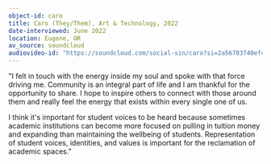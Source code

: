 ```yaml
---
object-id: caro
title: Caro (They/Them), Art & Technology, 2022
date-interviewed: June 2022
location: Eugene, OR
av_source: soundcloud
audiovideo-id: "https://soundcloud.com/social-sin/caro?si=2a56783740ef460d8dd7ef80658f6e7f&utm_source=clipboard&utm_medium=text&utm_campaign=social_sharing"
---
```


"I felt in touch with the energy inside my soul and spoke with that force driving me. Community is an integral part of life and I am thankful for the opportunity to share. I hope to inspire others to connect with those around them and really feel the energy that exists within every single one of us.

I think it's important for student voices to be heard because sometimes academic institutions can become more focused on pulling in tuition money and expanding than maintaining the wellbeing of students. Representation of student voices, identities, and values is important for the reclamation of academic spaces."
